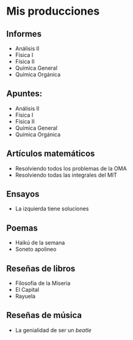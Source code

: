 # Mis producciones

## Informes

* Análisis II
* Física I
* Física II
* Química General
* Química Orgánica

## Apuntes:

* Análisis II
* Física I
* Física II
* Química General
* Química Orgánica

## Artículos matemáticos

* Resolviendo todos los problemas de la OMA
* Resolviendo todas las integrales del MIT
 
## Ensayos

* La izquierda tiene soluciones

## Poemas

* Haikú de la semana
* Soneto apolineo

## Reseñas de libros

* Filosofía de la Miseria
* El Capital
* Rayuela

## Reseñas de música

* La genialidad de ser un *beatle*
